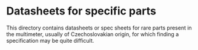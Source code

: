 # Datasheets for specific parts

This directory contains datasheets or spec sheets for rare parts
present in the multimeter, usually of Czechoslovakian origin,
for which finding a specification may be quite difficult.


